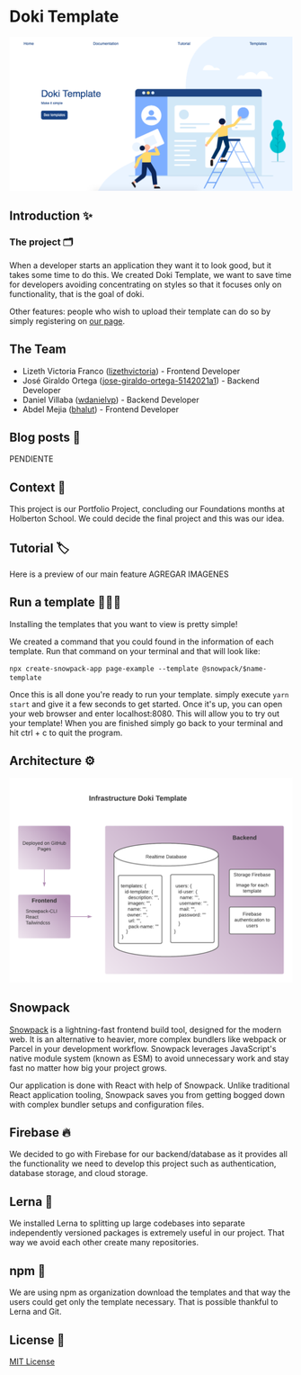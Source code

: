 # Doki Template
[![](https://github.com/LizethVictoria20/doki-template/blob/master/www/public/doki-template.png?raw=true)](https://github.com/LizethVictoria20/doki-template/blob/master/www/public/doki-template.png?raw=true)
## Introduction ✨
### The project 🗂
When a developer starts an application they want it to look good, but it takes some time to do this. We created Doki Template, we want to save time for developers avoiding concentrating on styles so that it focuses only on functionality, that is the goal of doki.

Other features: people who wish to upload their template can do so by simply registering on [our page](https://doki-templates.web.app "our page").

## The Team 

- Lizeth Victoria Franco ([lizethvictoria](https://www.linkedin.com/in/lizethvictoria/ "lizethvictoria")) - Frontend Developer
- José Giraldo Ortega ([jose-giraldo-ortega-5142021a1](https://www.linkedin.com/in/jose-giraldo-ortega-5142021a1/ "jose-giraldo-ortega-5142021a1/")) - Backend Developer
- Daniel Villaba ([wdanielvp](https://www.linkedin.com/in/wdanielvp/ "wdanielvp")) - Backend Developer
- Abdel Mejia ([bhalut](https://www.linkedin.com/in/bhalut/ "bhalut")) - Frontend Developer

## Blog posts 🔖
PENDIENTE

## Context 📌
This project is our Portfolio Project, concluding our Foundations months at Holberton School. We could decide the final project and this was our idea.

## Tutorial 🏷
Here is a preview of our main feature
AGREGAR IMAGENES

## Run a template 🙅🏻‍♀️
Installing the templates that you want to view is pretty simple!

We created a command that you could found in the information of each template. Run that command on your terminal and that will look like:

```
npx create-snowpack-app page-example --template @snowpack/$name-template
```

Once this is all done you're ready to run your template.
simply execute `yarn start` and give it a few seconds to get started. Once it's up, you can open your web browser and enter localhost:8080. This will allow you to try out your template!
When you are finished simply go back to your terminal and hit ctrl + c to quit the program.

## Architecture ⚙️
[![](https://github.com/LizethVictoria20/doki-template/blob/dev-liz/www/public/infrastructure.png?raw=true)](http:/https://github.com/LizethVictoria20/doki-template/blob/dev-liz/www/public/Architecture.png?raw=true/)
## Snowpack
[Snowpack](https://www.snowpack.dev "Snowpack") is a lightning-fast frontend build tool, designed for the modern web. It is an alternative to heavier, more complex bundlers like webpack or Parcel in your development workflow. Snowpack leverages JavaScript's native module system (known as ESM) to avoid unnecessary work and stay fast no matter how big your project grows.

Our application is done with React with help of Snowpack. Unlike traditional React application tooling, Snowpack saves you from getting bogged down with complex bundler setups and configuration files.

## Firebase 🔥
We decided to go with Firebase for our backend/database as it provides all the functionality we need to develop this project such as authentication, database storage, and cloud storage.

## Lerna 🐉
We installed  Lerna to splitting up large codebases into separate independently versioned packages is extremely useful in our project. That way we avoid each other create many repositories.

## npm 🍄
We are using npm as organization download the templates and that way the users could get only the template necessary. That is possible thankful to Lerna and Git.

## License 📎
[MIT License](./LICENSE)
